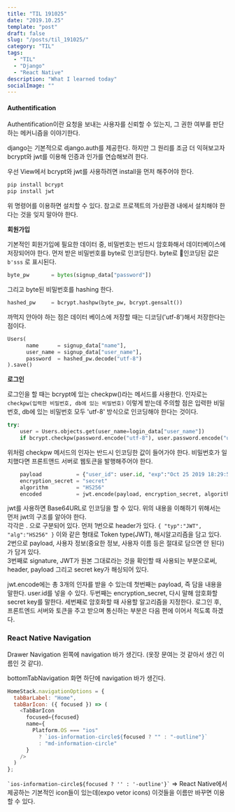 ```yaml
---
title: "TIL 191025"
date: "2019.10.25"
template: "post"
draft: false
slug: "/posts/til_191025/"
category: "TIL"
tags:
  - "TIL"
  - "Django"
  - "React Native"
description: "What I learned today"
socialImage: ""
---
```


#### **Authentification**

Authentification이란 요청을 보내는 사용자를 신뢰할 수 있는지, 그 권한 여부를 판단하는 메커니즘을 이야기한다.

django는 기본적으로 django.auth를 제공한다. 하지만 그 원리를 조금 더 익혀보고자 bcrypt와 jwt를 이용해 인증과 인가를 연습해보려 한다.

우선 View에서 bcrypt와 jwt를 사용하려면 install을 먼저 해주어야 한다.

```py
pip install bcrypt
pip install jwt
```

위 명령어를 이용하면 설치할 수 있다. 참고로 프로젝트의 가상환경 내에서 설치해야 한다는 것을 잊지 말아야 한다.

**회원가입**

기본적인 회원가입에 필요한 데이터 중, 비밀번호는 반드시 암호화해서 데이터베이스에 저장되어야 한다. 먼저 받은 비밀번호를 byte로 인코딩한다. byte로 인코딩된 값은 `b'sss` 로 표시된다.

```py
byte_pw       = bytes(signup_data["password"])
```

그리고 byte된 비밀번호를 hashing 한다.

```py
hashed_pw     = bcrypt.hashpw(byte_pw, bcrypt.gensalt())
```

까먹지 안아야 하는 점은 데이터 베이스에 저장할 때는 디코딩('utf-8')해서 저장한다는 점이다.

```py
Users(
      name      = signup_data["name"],
      user_name = signup_data["user_name"],
      password  = hashed_pw.decode("utf-8")
).save()
```

**로그인**

로그인을 할 때는 bcrypt에 있는 checkpw()라는 메서드를 사용한다. 인자로는 `checkpw(입력한 비밀번호, db에 있는 비밀번호)` 이렇게 받는데 주의할 점은 입력한 비밀번호, db에 있는 비밀번호 모두 'utf-8' 방식으로 인코딩해야 한다는 것이다.

```py
try:
    user = Users.objects.get(user_name=login_data["user_name"])
    if bcrypt.checkpw(password.encode("utf-8"), user.password.encode("utf-8")):
```

위처럼 checkpw 메서드의 인자는 반드시 인코딩한 값이 들어가야 한다.
비밀번호가 일치했다면 프론트앤드 서버로 웹토큰을 발행해주어야 한다.

```py
    payload           = {"user_id": user.id, "exp":"Oct 25 2019 18:29:52 GMT+0900"}
    encryption_secret = "secret"
    algorithm         = "HS256"
    encoded           = jwt.encode(payload, encryption_secret, algorithm=algorithm)
```

jwt를 사용하면 Base64URL로 인코딩을 할 수 있다. 위의 내용을 이해하기 위해서는 먼저 jwt의 구조를 알아야 한다.  
각각은 . 으로 구분되어 있다. 먼저 1번으로 header가 있다. `{ "typ":"JWT", "alg":"HS256" }` 이와 같은 형태로 Token type(JWT), 해시알고리즘을 담고 있다.  
2번으로 payload, 사용자 정보(중요한 정보, 사용자 이름 등은 절대로 담으면 안 된다)가 담겨 있다.  
3번째로 signature, JWT가 원본 그대로라는 것을 확인할 때 사용되는 부분으로써, header, payload 그리고 secret key가 해싱되어 있다.

jwt.encode에는 총 3개의 인자를 받을 수 있는데 첫번째는 payload, 즉 담을 내용을 말한다. user.id를 넣을 수 있다. 두번째는 encryption_secret, 다시 말해 암호화할 secret key를 말한다. 세번째로 암호화할 때 사용할 알고리즘을 지정한다. 로그인 후, 프론트엔드 서버와 토큰을 주고 받으며 통신하는 부분은 다음 편에 이어서 적도록 하겠다.

### **React Native Navigation**

Drawer Navigation 왼쪽에 navigation 바가 생긴다. (옷장 문여는 것 같아서 생긴 이름인 것 같다).

bottomTabNavigation 화면 하단에 navigation 바가 생긴다.

```js
HomeStack.navigationOptions = {
  tabBarLabel: "Home",
  tabBarIcon: ({ focused }) => (
    <TabBarIcon
      focused={focused}
      name={
        Platform.OS === "ios"
          ? `ios-information-circle${focused ? "" : "-outline"}`
          : "md-information-circle"
      }
    />
  )
};
```

`` `ios-information-circle${focused ? '' : '-outline'}` `` => React Native에서 제공하는 기본적인 icon들이 있는데(expo vetor icons) 이것들을 이름만 바꾸면 이용할 수 있다.
